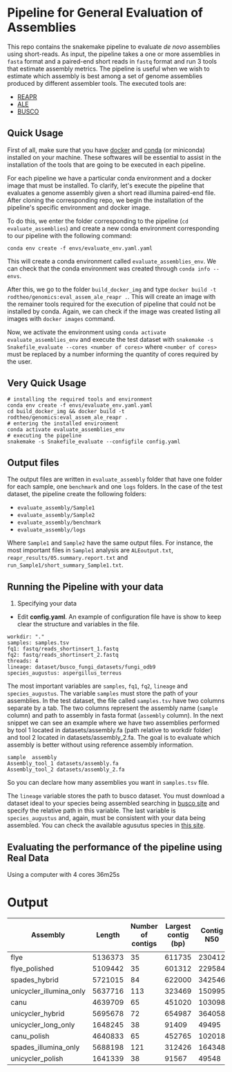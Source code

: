 # Pipeline for General Evaluation of Assemblies

This repo contains the snakemake pipeline to evaluate _de novo_ assemblies using short-reads. As input, the pipeline takes a one or more assemblies in `fasta` format and a paired-end short reads in `fastq` format and run 3 tools that estimate assembly metrics. The pipeline is useful when we wish to estimate which assembly is best among a set of genome assemblies produced by different assembler tools. The executed tools are:

- [REAPR](https://www.sanger.ac.uk/science/tools/reapr)
- [ALE](https://github.com/sc932/ALE)
- [BUSCO](https://busco.ezlab.org/)

## Quick Usage

First of all, make sure that you have [docker](https://docs.docker.com/install/) and [conda](https://docs.conda.io/en/latest/miniconda.html) (or miniconda) installed on your machine. These softwares will be essential to assist in the installation of the tools that are going to be executed in each pipeline.

For each pipeline we have a particular conda environment and a docker image that must be installed. To clarify, let's execute the pipeline that evaluates a genome assembly given a short read illumina paired-end file. After cloning the corresponding repo, we begin the installation of the pipeline's specific environment and docker image.

To do this, we enter the folder corresponding to the pipeline (`cd evaluate_assemblies`) and create a new conda environment corresponding to our pipeline with the following command:

```
conda env create -f envs/evaluate_env.yaml.yaml
```

This will create a conda environment called `evaluate_assemblies_env`. We can check that the conda environment was created through `conda info --envs`.

After this, we go to the folder `build_docker_img` and type `docker build -t rodtheo/genomics:eval_assem_ale_reapr .`. This will create an image with the remainer tools required for the execution of pipeline that could not be installed by conda. Again, we can check if the image was created listing all images with `docker images` command.

Now, we activate the environment using `conda activate evaluate_assemblies_env` and execute the test dataset with `snakemake -s Snakefile_evaluate --cores <number of cores>` where `<number of cores>` must be replaced by a number informing the quantity of cores required by the user.

## Very Quick Usage

```
# installing the required tools and environment
conda env create -f envs/evaluate_env.yaml.yaml
cd build_docker_img && docker build -t rodtheo/genomics:eval_assem_ale_reapr .
# entering the installed environment
conda activate evaluate_assemblies_env
# executing the pipeline
snakemake -s Snakefile_evaluate --configfile config.yaml
```

## Output files

The output files are written in `evaluate_assembly` folder that have one folder for each sample, one `benchmark` and one `logs` folders. In the case of the test dataset, the pipeline create the following folders:

- `evaluate_assembly/Sample1`
- `evaluate_assembly/Sample2`
- `evaluate_assembly/benchmark`
- `evaluate_assembly/logs`

Where `Sample1` and `Sample2` have the same output files. For instance, the most important files in `Sample1` analysis are `ALEoutput.txt`, `reapr_results/05.summary.report.txt` and `run_Sample1/short_summary_Sample1.txt`.


## Running the Pipeline with your data

1. Specifying your data

- Edit **config.yaml**. An example of configuration file have is show to keep clear the structure and variables in the file.

```{yaml}
workdir: "."
samples: samples.tsv
fq1: fastq/reads_shortinsert_1.fastq
fq2: fastq/reads_shortinsert_2.fastq
threads: 4
lineage: dataset/busco_fungi_datasets/fungi_odb9
species_augustus: aspergillus_terreus
```

The most important variables are `samples`, `fq1`, `fq2`, `lineage` and `species_augustus`. The variable `samples` must store the path of your assemblies. In the test dataset, the file called `samples.tsv` have two columns separate by a tab. The two columns represent the assembly name (`sample` column) and path to assembly in fasta format (`assembly` column). In the next snippet we can see an example where we have two assemblies performed by tool 1 located in datasets/assembly.fa (path relative to workdir folder) and tool 2 located in datasets/assembly_2.fa. The goal is to evaluate which assembly is better without using reference assembly information.

```
sample	assembly
Assembly_tool_1	datasets/assembly.fa
Assembly_tool_2	datasets/assembly_2.fa
```

So you can declare how many assemblies you want in `samples.tsv` file.

The `lineage` variable stores the path to busco dataset. You must download a dataset ideal to your species being assembled searching in [busco site](https://busco.ezlab.org/) and specify the relative path in this variable. The last variable is `species_augustus` and, again, must be consistent with your data being assembled. You can check the available agusutus species in [this site](http://augustus.gobics.de/binaries/README.TXT).

## Evaluating the performance of the pipeline using Real Data

Using a computer with 4 cores 
36m25s

# Output

<table class="tg">
    <thead>
  <tr>
    <th class="tg-lboi" rowspan="2">Assembly</th>
    <th class="tg-lboi" rowspan="2">Length</th>
    <th class="tg-lboi" rowspan="2">Number of contigs</th>
    <th class="tg-lboi" rowspan="2">Largest contig (bp)</th>
    <th class="tg-lboi" rowspan="2">Contig N50</th>
    <th class="tg-lboi" colspan="2">Complete genes</th>
    <th class="tg-lboi" colspan="2">Duplicated genes</th>
    <th class="tg-0pky" colspan="2">Fragmented genes</th>
    <th class="tg-0pky" colspan="2">Missing genes</th>
    <th class="tg-0pky" rowspan="2">ALE score (log)</th>
    <th class="tg-0pky" rowspan="2">REAPR errors</th>
  </tr>
  <tr>
    <th class="tg-lboi">Number</th>
    <th class="tg-lboi">Pct</th>
    <th class="tg-lboi">Number</th>
    <th class="tg-0pky">Pct</th>
    <th class="tg-0pky">Number</th>
    <th class="tg-0pky">Pct</th>
    <th class="tg-0pky">Number</th>
    <th class="tg-0pky">Pct</th>
  </tr>
  </thead>
  
  <tr>
    <td class="tg-lboi">flye</td>
    <td class="tg-lboi">5136373</td>
    <td class="tg-lboi">35</td>
    <td class="tg-lboi">611735</td>
    <td class="tg-lboi">230412</td>
    <td class="tg-lboi">27</td>
    <td class="tg-lboi">18.3%</td>
    <td class="tg-lboi">1</td>
    <td class="tg-lboi">0.7%</td>
    <td class="tg-lboi">46</td>
    <td class="tg-lboi">31.1%</td>
    <td class="tg-lboi">75</td>
    <td class="tg-lboi">50.6%</td>
    <td class="tg-lboi">-53188249.653201</td>
    <td class="">5625</td>
  </tr>
  
  <tr>
    <td class="tg-lboi">flye_polished</td>
    <td class="tg-lboi">5109442</td>
    <td class="tg-lboi">35</td>
    <td class="tg-lboi">601312</td>
    <td class="tg-lboi">229584</td>
    <td class="tg-lboi">143</td>
    <td class="tg-lboi">96.6%</td>
    <td class="tg-lboi">0</td>
    <td class="tg-lboi">0.0%</td>
    <td class="tg-lboi">2</td>
    <td class="tg-lboi">1.4%</td>
    <td class="tg-lboi">3</td>
    <td class="tg-lboi">2.0%</td>
    <td class="tg-lboi">-36497168.441962</td>
    <td class="">5266</td>
  </tr>
  
  <tr>
    <td class="tg-lboi">spades_hybrid</td>
    <td class="tg-lboi">5721015</td>
    <td class="tg-lboi">84</td>
    <td class="tg-lboi">622000</td>
    <td class="tg-lboi">342546</td>
    <td class="tg-lboi">146</td>
    <td class="tg-lboi">98.6%</td>
    <td class="tg-lboi">0</td>
    <td class="tg-lboi">0.0%</td>
    <td class="tg-lboi">0</td>
    <td class="tg-lboi">0.0%</td>
    <td class="tg-lboi">2</td>
    <td class="tg-lboi">1.4%</td>
    <td class="tg-lboi">-14769025.222694</td>
    <td class="">6523</td>
  </tr>
  
  <tr>
    <td class="tg-lboi">unicycler_illumina_only</td>
    <td class="tg-lboi">5637716</td>
    <td class="tg-lboi">113</td>
    <td class="tg-lboi">323469</td>
    <td class="tg-lboi">150995</td>
    <td class="tg-lboi">146</td>
    <td class="tg-lboi">98.6%</td>
    <td class="tg-lboi">0</td>
    <td class="tg-lboi">0.0%</td>
    <td class="tg-lboi">0</td>
    <td class="tg-lboi">0.0%</td>
    <td class="tg-lboi">2</td>
    <td class="tg-lboi">1.4%</td>
    <td class="tg-lboi">-15743347.597692</td>
    <td class="">6296</td>
  </tr>
  
  <tr>
    <td class="tg-lboi">canu</td>
    <td class="tg-lboi">4639709</td>
    <td class="tg-lboi">65</td>
    <td class="tg-lboi">451020</td>
    <td class="tg-lboi">103098</td>
    <td class="tg-lboi">26</td>
    <td class="tg-lboi">17.6%</td>
    <td class="tg-lboi">0</td>
    <td class="tg-lboi">0.0%</td>
    <td class="tg-lboi">49</td>
    <td class="tg-lboi">33.1%</td>
    <td class="tg-lboi">73</td>
    <td class="tg-lboi">49.3%</td>
    <td class="tg-lboi">-55660817.201297</td>
    <td class="">4991</td>
  </tr>
  
  <tr>
    <td class="tg-lboi">unicycler_hybrid</td>
    <td class="tg-lboi">5695678</td>
    <td class="tg-lboi">72</td>
    <td class="tg-lboi">654987</td>
    <td class="tg-lboi">364058</td>
    <td class="tg-lboi">146</td>
    <td class="tg-lboi">98.6%</td>
    <td class="tg-lboi">0</td>
    <td class="tg-lboi">0.0%</td>
    <td class="tg-lboi">0</td>
    <td class="tg-lboi">0.0%</td>
    <td class="tg-lboi">2</td>
    <td class="tg-lboi">1.4%</td>
    <td class="tg-lboi">-15411554.523661</td>
    <td class="">6469</td>
  </tr>
  
  <tr>
    <td class="tg-lboi">unicycler_long_only</td>
    <td class="tg-lboi">1648245</td>
    <td class="tg-lboi">38</td>
    <td class="tg-lboi">91409</td>
    <td class="tg-lboi">49495</td>
    <td class="tg-lboi">23</td>
    <td class="tg-lboi">15.5%</td>
    <td class="tg-lboi">0</td>
    <td class="tg-lboi">0.0%</td>
    <td class="tg-lboi">16</td>
    <td class="tg-lboi">10.8%</td>
    <td class="tg-lboi">109</td>
    <td class="tg-lboi">73.7%</td>
    <td class="tg-lboi">-85829499.260974</td>
    <td class="">1704</td>
  </tr>
  
  <tr>
    <td class="tg-lboi">canu_polish</td>
    <td class="tg-lboi">4640833</td>
    <td class="tg-lboi">65</td>
    <td class="tg-lboi">452765</td>
    <td class="tg-lboi">102018</td>
    <td class="tg-lboi">128</td>
    <td class="tg-lboi">86.5%</td>
    <td class="tg-lboi">0</td>
    <td class="tg-lboi">0.0%</td>
    <td class="tg-lboi">0</td>
    <td class="tg-lboi">0.0%</td>
    <td class="tg-lboi">20</td>
    <td class="tg-lboi">13.5%</td>
    <td class="tg-lboi">-42542598.210604</td>
    <td class="">4723</td>
  </tr>
  
  <tr>
    <td class="tg-lboi">spades_illumina_only</td>
    <td class="tg-lboi">5688198</td>
    <td class="tg-lboi">121</td>
    <td class="tg-lboi">312426</td>
    <td class="tg-lboi">164348</td>
    <td class="tg-lboi">146</td>
    <td class="tg-lboi">98.6%</td>
    <td class="tg-lboi">0</td>
    <td class="tg-lboi">0.0%</td>
    <td class="tg-lboi">0</td>
    <td class="tg-lboi">0.0%</td>
    <td class="tg-lboi">2</td>
    <td class="tg-lboi">1.4%</td>
    <td class="tg-lboi">-15236766.76177</td>
    <td class="">6386</td>
  </tr>
  
  <tr>
    <td class="tg-lboi">unicycler_polish</td>
    <td class="tg-lboi">1641339</td>
    <td class="tg-lboi">38</td>
    <td class="tg-lboi">91567</td>
    <td class="tg-lboi">49548</td>
    <td class="tg-lboi">62</td>
    <td class="tg-lboi">41.9%</td>
    <td class="tg-lboi">0</td>
    <td class="tg-lboi">0.0%</td>
    <td class="tg-lboi">4</td>
    <td class="tg-lboi">2.7%</td>
    <td class="tg-lboi">82</td>
    <td class="tg-lboi">55.4%</td>
    <td class="tg-lboi">-81251206.905238</td>
    <td class="">1631</td>
  </tr>
  
</table>
